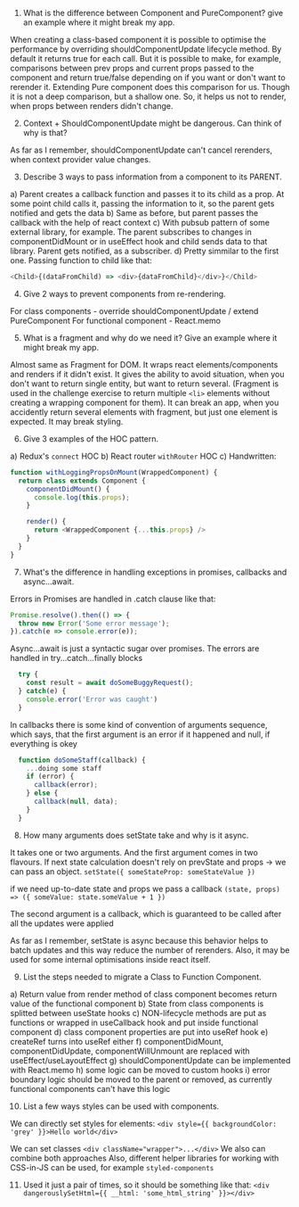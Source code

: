 1. What is the difference between Component and PureComponent? give an
   example where it might break my app.

When creating a class-based component it is possible to optimise the performance
by overriding shouldComponentUpdate lifecycle method. By default it returns true
for each call. But it is possible to make, for example, comparisons between
prev props and current props passed to the component and return true/false
depending on if you want or don't want to rerender it. Extending Pure component
does this comparison for us. Though it is not a deep comparison, but a shallow one.
So, it helps us not to render, when props between renders didn't change.

2. Context + ShouldComponentUpdate might be dangerous. Can think of
   why is that?

 As far as I remember, shouldComponentUpdate can't cancel rerenders, when
 context provider value changes.

3. Describe 3 ways to pass information from a component to its PARENT.

a) Parent creates a callback function and passes it to its child as a prop. At some point
child calls it, passing the information to it, so the parent gets notified and
gets the data
b) Same as before, but parent passes the callback with the help of react context
c) With pubsub pattern of some external library, for example.
The parent subscribes to changes in componentDidMount or in useEffect hook and child
sends data to that library. Parent gets notified, as a subscriber.
d) Pretty simmilar to the first one. Passing function to child like that:

```javascript
<Child>{(dataFromChild) => <div>{dataFromChild}</div>}</Child>
```

4. Give 2 ways to prevent components from re-rendering.

 For class components - override shouldComponentUpdate / extend PureComponent
 For functional component - React.memo

5. What is a fragment and why do we need it? Give an example where it
   might break my app.

Almost same as Fragment for DOM. It wraps react elements/components and renders
if it didn't exist. It gives the ability to avoid situation, when you don't want
to return single entity, but want to return several. (Fragment is used in the challenge
exercise to return multiple `<li>` elements without creating a wrapping component for them).
It can break an app, when you accidently return several elements with fragment,
but just one element is expected. It may break styling.

6. Give 3 examples of the HOC pattern.

a) Redux's `connect` HOC
b) React router `withRouter` HOC
c) Handwritten:

```javascript
function withLoggingPropsOnMount(WrappedComponent) {
  return class extends Component {
    componentDidMount() {
      console.log(this.props);
    }

    render() {
      return <WrappedComponent {...this.props} />
    }
  }
}
```

7. What's the difference in handling exceptions in promises, callbacks and
async...await.

Errors in Promises are handled in .catch clause like that:
```javascript
Promise.resolve().then(() => {
  throw new Error('Some error message');
}).catch(e => console.error(e));
```

Async...await is just a syntactic sugar over promises. The errors are handled
in try...catch...finally blocks

```javascript
  try {
    const result = await doSomeBuggyRequest();
  } catch(e) {
    console.error('Error was caught')
  }
```

In callbacks there is some kind of convention of arguments sequence, which
says, that the first argument is an error if it happened and null, if everything
is okey

```javascript
  function doSomeStaff(callback) {
    ...doing some staff
    if (error) {
      callback(error);
    } else {
      callback(null, data);
    }
  }
```

8. How many arguments does setState take and why is it async.

It takes one or two arguments. And the first argument comes in two flavours.
If next state calculation doesn't rely on prevState and props -> we can pass an
object. `setState({ someStateProp: someStateValue })`

if we need up-to-date state and props we pass a callback
`(state, props) => ({ someValue: state.someValue + 1 })`

The second argument is a callback, which is guaranteed to be called after all
the updates were applied

As far as I remember, setState is async because this behavior helps to batch updates
and this way reduce the number of rerenders. Also, it may be used for some
internal optimisations inside react itself.

9. List the steps needed to migrate a Class to Function Component.

a) Return value from render method of class component becomes return value of the
functional component
b) State from class components is splitted between useState hooks
c) NON-lifecycle methods are put as functions or wrapped in useCallback hook and
put inside functional component
d) class component properties are put into useRef hook
e) createRef turns into useRef either
f) componentDidMount, componentDidUpdate, componentWillUnmount are replaced
with useEffect/useLayoutEffect
g) shouldComponentUpdate can be implemented with React.memo
h) some logic can be moved to custom hooks
i) error boundary logic should be moved to the parent or removed, as currently
functional components can't have this logic

10. List a few ways styles can be used with components.

We can directly set styles for elements:
`<div style={{ backgroundColor: 'grey' }}>Hello world</div>`

We can set classes `<div className="wrapper">...</div>`
We also can combine both approaches
Also, different helper libraries for working with CSS-in-JS can be used,
for example `styled-components`

11. Used it just a pair of times, so it should be something like that:
`<div dangerouslySetHtml={{ __html: 'some_html_string' }}></div>`

